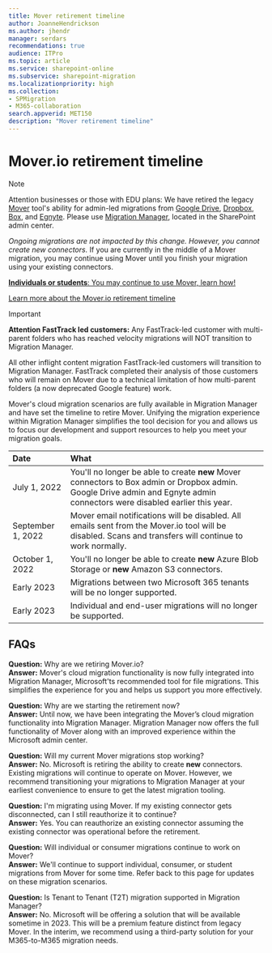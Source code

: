 ```yaml
---
title: Mover retirement timeline
author: JoanneHendrickson
ms.author: jhendr
manager: serdars
recommendations: true
audience: ITPro
ms.topic: article
ms.service: sharepoint-online
ms.subservice: sharepoint-migration
ms.localizationpriority: high
ms.collection:
- SPMigration
- M365-collaboration
search.appverid: MET150
description: "Mover retirement timeline"
---
```

# Mover.io retirement timeline

>[!Note]
>Attention businesses or those with EDU plans: We have retired the legacy [Mover](https://app.mover.io) tool's ability for admin-led migrations from [Google Drive](mm-google-overview.md), [Dropbox](mm-dropbox-overview.md), [Box](mm-box-overview.md), and [Egnyte](mm-egnyte-overview.md). Please use [Migration Manager](https://aka.ms/ODSP-MM), located in the SharePoint admin center.
>
>*Ongoing migrations are not impacted by this change. However, you cannot create new connectors.* If you are currently in the middle of a Mover migration, you may continue using Mover until you finish your migration using your existing connectors.
>
>[**Individuals or students**: You may continue to use Mover, learn how!](https://support.microsoft.com/en-us/office/move-your-school-files-when-you-graduate-7dbda93c-71e6-483f-8914-ad445554cd31)
>
>[Learn more about the Mover.io retirement timeline](mover-retirement-timeline.md)

>[!Important]
>**Attention FastTrack led customers:** Any FastTrack-led customer with multi-parent folders who has reached velocity migrations will NOT transition to Migration Manager.
>
>All other inflight content migration FastTrack-led customers will transition to Migration Manager. FastTrack completed their analysis of those customers who will remain on Mover due to a technical limitation of how multi-parent folders (a now deprecated Google feature) work.


Mover's cloud migration scenarios are fully available in Migration Manager and have set the timeline to retire Mover. Unifying the migration experience within Migration Manager simplifies the tool decision for you and allows us to focus our development and support resources to help you meet your migration goals.

|Date|What|
|:-----|:-----|
|July 1, 2022|You'll no longer be able to create **new** Mover connectors to Box admin or Dropbox admin. Google Drive admin and Egnyte admin connectors were disabled earlier this year.|
|September 1, 2022|Mover email notifications will be disabled. All emails sent from the Mover.io tool will be disabled. Scans and transfers will continue to work normally.|
|October 1, 2022|You'll no longer be able to create **new** Azure Blob Storage or **new** Amazon S3 connectors.| 
|Early 2023|Migrations between two Microsoft 365 tenants will be no longer supported.|
|Early 2023|Individual and end-user migrations will no longer be supported.|


## FAQs

**Question:**  Why are we retiring Mover.io?</br>
**Answer:**    Mover's cloud migration functionality is now fully integrated into Migration Manager, Microsoft'ts recommended tool for file migrations. This simplifies the experience for you and helps us support you more effectively.

**Question:** Why are we starting the retirement now?</br>
**Answer:**   Until now, we have been integrating the Mover’s cloud migration functionality into Migration Manager. Migration Manager now offers the full functionality of Mover along with an improved experience within the Microsoft admin center. 


**Question:**  Will my current Mover migrations stop working?</br>
**Answer:**    No. Microsoft is retiring the ability to create **new** connectors. Existing migrations will continue to operate on Mover. However, we recommend transitioning your migrations to Migration Manager at your earliest convenience to ensure to get the latest migration tooling. 

**Question:**  I'm migrating using Mover. If my existing connector gets disconnected, can I still reauthorize it to continue?</br>
**Answer:**    Yes. You can reauthorize an existing connector assuming the existing connector was operational before the retirement. 

**Question:** Will individual or consumer migrations continue to work on Mover?</br>
**Answer:**   We'll continue to support individual, consumer, or student migrations from Mover for some time. Refer back to this page for updates on these migration scenarios. 

**Question:** Is Tenant to Tenant (T2T) migration supported in Migration Manager?</br>
**Answer:**  No. Microsoft will be offering a solution that will be available sometime in 2023. This will be a premium feature distinct from legacy Mover. In the interim, we recommend using a third-party solution for your M365-to-M365 migration needs.

